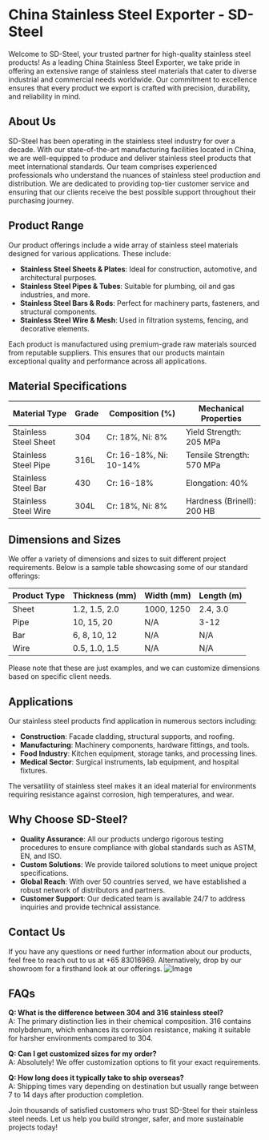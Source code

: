 # China Stainless Steel Exporter - SD-Steel

Welcome to SD-Steel, your trusted partner for high-quality stainless steel products! As a leading China Stainless Steel Exporter, we take pride in offering an extensive range of stainless steel materials that cater to diverse industrial and commercial needs worldwide. Our commitment to excellence ensures that every product we export is crafted with precision, durability, and reliability in mind.

## About Us

SD-Steel has been operating in the stainless steel industry for over a decade. With our state-of-the-art manufacturing facilities located in China, we are well-equipped to produce and deliver stainless steel products that meet international standards. Our team comprises experienced professionals who understand the nuances of stainless steel production and distribution. We are dedicated to providing top-tier customer service and ensuring that our clients receive the best possible support throughout their purchasing journey.

## Product Range

Our product offerings include a wide array of stainless steel materials designed for various applications. These include:

- **Stainless Steel Sheets & Plates**: Ideal for construction, automotive, and architectural purposes.
- **Stainless Steel Pipes & Tubes**: Suitable for plumbing, oil and gas industries, and more.
- **Stainless Steel Bars & Rods**: Perfect for machinery parts, fasteners, and structural components.
- **Stainless Steel Wire & Mesh**: Used in filtration systems, fencing, and decorative elements.

Each product is manufactured using premium-grade raw materials sourced from reputable suppliers. This ensures that our products maintain exceptional quality and performance across all applications.

## Material Specifications

| Material Type | Grade | Composition (%) | Mechanical Properties |
|---------------|-------|-----------------|------------------------|
| Stainless Steel Sheet | 304 | Cr: 18%, Ni: 8% | Yield Strength: 205 MPa |
| Stainless Steel Pipe | 316L | Cr: 16-18%, Ni: 10-14% | Tensile Strength: 570 MPa |
| Stainless Steel Bar | 430 | Cr: 16-18% | Elongation: 40% |
| Stainless Steel Wire | 304L | Cr: 18%, Ni: 8% | Hardness (Brinell): 200 HB |

## Dimensions and Sizes

We offer a variety of dimensions and sizes to suit different project requirements. Below is a sample table showcasing some of our standard offerings:

| Product Type | Thickness (mm) | Width (mm) | Length (m) |
|--------------|----------------|------------|------------|
| Sheet        | 1.2, 1.5, 2.0 | 1000, 1250 | 2.4, 3.0   |
| Pipe         | 10, 15, 20     | N/A        | 3-12       |
| Bar          | 6, 8, 10, 12   | N/A        | N/A        |
| Wire         | 0.5, 1.0, 1.5  | N/A        | N/A        |

Please note that these are just examples, and we can customize dimensions based on specific client needs.

## Applications

Our stainless steel products find application in numerous sectors including:

- **Construction**: Facade cladding, structural supports, and roofing.
- **Manufacturing**: Machinery components, hardware fittings, and tools.
- **Food Industry**: Kitchen equipment, storage tanks, and processing lines.
- **Medical Sector**: Surgical instruments, lab equipment, and hospital fixtures.

The versatility of stainless steel makes it an ideal material for environments requiring resistance against corrosion, high temperatures, and wear.

## Why Choose SD-Steel?

- **Quality Assurance**: All our products undergo rigorous testing procedures to ensure compliance with global standards such as ASTM, EN, and ISO.
- **Custom Solutions**: We provide tailored solutions to meet unique project specifications.
- **Global Reach**: With over 50 countries served, we have established a robust network of distributors and partners.
- **Customer Support**: Our dedicated team is available 24/7 to address inquiries and provide technical assistance.

## Contact Us

If you have any questions or need further information about our products, feel free to reach out to us at +65 83016969. Alternatively, drop by our showroom for a firsthand look at our offerings. ![Image](https://github.com/user-attachments/assets/2567258e-e124-4816-932d-1809bd27ef0b)

## FAQs

**Q: What is the difference between 304 and 316 stainless steel?**  
A: The primary distinction lies in their chemical composition. 316 contains molybdenum, which enhances its corrosion resistance, making it suitable for harsher environments compared to 304.

**Q: Can I get customized sizes for my order?**  
A: Absolutely! We offer customization options to fit your exact requirements.

**Q: How long does it typically take to ship overseas?**  
A: Shipping times vary depending on destination but usually range between 7 to 14 days after production completion.

Join thousands of satisfied customers who trust SD-Steel for their stainless steel needs. Let us help you build stronger, safer, and more sustainable projects today!